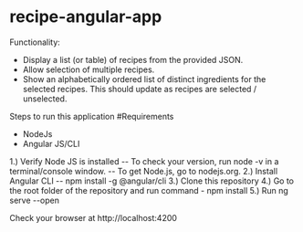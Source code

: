 # recipe-angular-app

Functionality:

- Display a list (or table) of recipes from the provided JSON.
- Allow selection of multiple recipes.
- Show an alphabetically ordered list of distinct ingredients for the selected recipes. This should update as recipes are selected / unselected.


Steps to run this application
#Requirements
- NodeJs
- Angular JS/CLI

1.) Verify Node JS is installed
    -- To check your version, run node -v in a terminal/console window.
    -- To get Node.js, go to nodejs.org.
2.) Install Angular CLI
    -- npm install -g @angular/cli
3.) Clone this repository
4.) Go to the root folder of the repository and run command - npm install
5.) Run ng serve --open

Check your browser at http://localhost:4200
 
